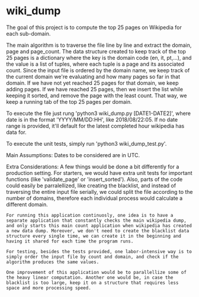 # wiki_dump

The goal of this project is to compute the top 25 pages on Wikipedia for each sub-domain. 

The main algorithm is to traverse the file line by line and extract the domain, page and page_count. The data structure created to keep track of the top 25 pages is a dictionary where the key is the domain code (en, it, pt,...), and the value is a list of tuples, where each tuple is a page and its associated count. Since the input file is ordered by the domain name, we keep track of the current domain we're evaluating and how many 
pages so far in that domain. If we have not yet reached 25 pages for that domain, we keep adding pages. If we have reached 25 pages, then we insert the list while keeping it sorted, and remove the page with the least count. That way, we keep a running tab of the top 25 pages per domain.

To execute the file just rung 'python3 wiki_dump.py [DATE1-DATE2]', where date is in the format 'YYYY/MM/DD:HH', like 2018/08/22:05. If no date range is provided, it'll default for the latest completed hour wikipedia has data for.

To execute the unit tests, simply run 'python3 wiki_dump_test.py'.

Main Assumptions:
	Dates to be considered are in UTC.

Extra Considerations:
	A few things would be done a bit differently for a production setting. For starters, we would have extra unit tests for important functions (like 'validate_page' or 'insert_sorted'). Also, parts of the code could easily be parralellized, like creating the blacklist, and instead of traversing the entire input file serially, we could split the file according to the number of domains, therefore each individual process would calculate a different domain.	

	For running this application continuosly, one idea is to have a separate application that constantly checks the main wikipedia dump, and only starts this main count application when wikipedia has created a new data dump. Moreover, we don't need to create the blacklist data structure every single time, we can create it in the beginning and having it shared for each time the program runs.

	For testing, besides the tests provided, one labor-intensive way is to simply order the input file by count and domain, and check if the algorithm produces the same values.

	One improvement of this application would be to parallellize some of the heavy linear computation. Another one would be, in case the blacklist is too large, keep it on a structure that requires less space and more processing speed.
